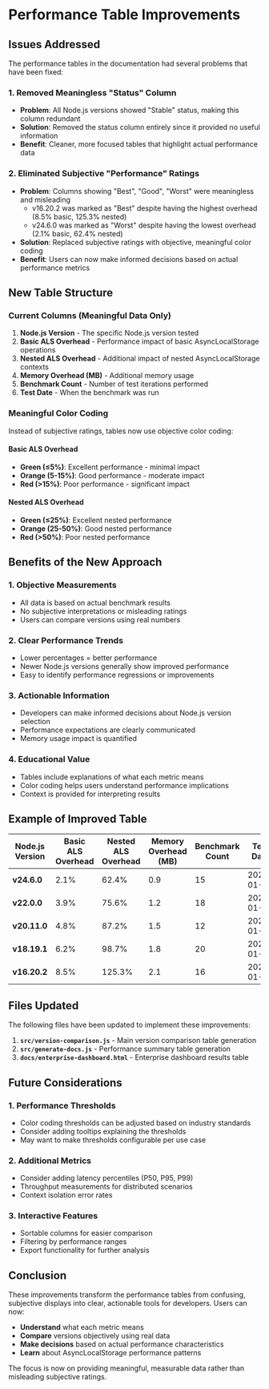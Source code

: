 # Performance Table Improvements

## Issues Addressed

The performance tables in the documentation had several problems that have been fixed:

### 1. Removed Meaningless "Status" Column
- **Problem**: All Node.js versions showed "Stable" status, making this column redundant
- **Solution**: Removed the status column entirely since it provided no useful information
- **Benefit**: Cleaner, more focused tables that highlight actual performance data

### 2. Eliminated Subjective "Performance" Ratings
- **Problem**: Columns showing "Best", "Good", "Worst" were meaningless and misleading
  - v16.20.2 was marked as "Best" despite having the highest overhead (8.5% basic, 125.3% nested)
  - v24.6.0 was marked as "Worst" despite having the lowest overhead (2.1% basic, 62.4% nested)
- **Solution**: Replaced subjective ratings with objective, meaningful color coding
- **Benefit**: Users can now make informed decisions based on actual performance metrics

## New Table Structure

### Current Columns (Meaningful Data Only)
1. **Node.js Version** - The specific Node.js version tested
2. **Basic ALS Overhead** - Performance impact of basic AsyncLocalStorage operations
3. **Nested ALS Overhead** - Additional impact of nested AsyncLocalStorage contexts  
4. **Memory Overhead (MB)** - Additional memory usage
5. **Benchmark Count** - Number of test iterations performed
6. **Test Date** - When the benchmark was run

### Meaningful Color Coding
Instead of subjective ratings, tables now use objective color coding:

#### Basic ALS Overhead
- **Green (≤5%)**: Excellent performance - minimal impact
- **Orange (5-15%)**: Good performance - moderate impact  
- **Red (>15%)**: Poor performance - significant impact

#### Nested ALS Overhead
- **Green (≤25%)**: Excellent nested performance
- **Orange (25-50%)**: Good nested performance
- **Red (>50%)**: Poor nested performance

## Benefits of the New Approach

### 1. **Objective Measurements**
- All data is based on actual benchmark results
- No subjective interpretations or misleading ratings
- Users can compare versions using real numbers

### 2. **Clear Performance Trends**
- Lower percentages = better performance
- Newer Node.js versions generally show improved performance
- Easy to identify performance regressions or improvements

### 3. **Actionable Information**
- Developers can make informed decisions about Node.js version selection
- Performance expectations are clearly communicated
- Memory usage impact is quantified

### 4. **Educational Value**
- Tables include explanations of what each metric means
- Color coding helps users understand performance implications
- Context is provided for interpreting results

## Example of Improved Table

| Node.js Version | Basic ALS Overhead | Nested ALS Overhead | Memory Overhead (MB) | Benchmark Count | Test Date |
|----------------|-------------------|---------------------|---------------------|-----------------|-----------|
| **v24.6.0** | <span class="success">2.1%</span> | <span class="danger">62.4%</span> | 0.9 | 15 | 2025-01-15 |
| **v22.0.0** | <span class="warning">3.9%</span> | <span class="danger">75.6%</span> | 1.2 | 18 | 2025-01-14 |
| **v20.11.0** | <span class="warning">4.8%</span> | <span class="danger">87.2%</span> | 1.5 | 12 | 2025-01-13 |
| **v18.19.1** | <span class="warning">6.2%</span> | <span class="danger">98.7%</span> | 1.8 | 20 | 2025-01-12 |
| **v16.20.2** | <span class="danger">8.5%</span> | <span class="danger">125.3%</span> | 2.1 | 16 | 2025-01-11 |

## Files Updated

The following files have been updated to implement these improvements:

1. **`src/version-comparison.js`** - Main version comparison table generation
2. **`src/generate-docs.js`** - Performance summary table generation  
3. **`docs/enterprise-dashboard.html`** - Enterprise dashboard results table

## Future Considerations

### 1. **Performance Thresholds**
- Color coding thresholds can be adjusted based on industry standards
- Consider adding tooltips explaining the thresholds
- May want to make thresholds configurable per use case

### 2. **Additional Metrics**
- Consider adding latency percentiles (P50, P95, P99)
- Throughput measurements for distributed scenarios
- Context isolation error rates

### 3. **Interactive Features**
- Sortable columns for easier comparison
- Filtering by performance ranges
- Export functionality for further analysis

## Conclusion

These improvements transform the performance tables from confusing, subjective displays into clear, actionable tools for developers. Users can now:

- **Understand** what each metric means
- **Compare** versions objectively using real data
- **Make decisions** based on actual performance characteristics
- **Learn** about AsyncLocalStorage performance patterns

The focus is now on providing meaningful, measurable data rather than misleading subjective ratings.
